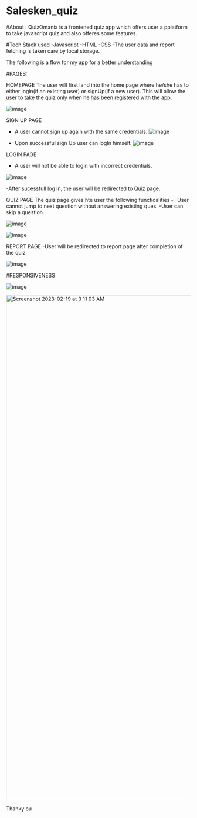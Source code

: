 # Salesken_quiz
#About : QuizOmania is a frontened quiz app which offers user a pplatform to take javascript quiz and also offeres some features.

#Tech Stack used
-Javascript
-HTML
-CSS
-The user data and report fetching is taken care by local storage.


The following is a flow for my app for a better understanding

#PAGES:

HOMEPAGE
The user will first land into the home page where he/she has to either login(if an existing user) or signUp(if a new user).
This will allow the user to take the quiz only when he has been registered with the app.

![image](https://user-images.githubusercontent.com/100379404/219900255-a485e7f9-c51d-47d7-8bbd-ef302538bab3.png)

SIGN UP PAGE

- A user cannot sign up again with the same credentials.
![image](https://user-images.githubusercontent.com/100379404/219900371-b10a7fae-156b-4af9-a525-0f35d9f82d1f.png)

- Upon successful sign Up user can logIn himself.
![image](https://user-images.githubusercontent.com/100379404/219900330-8b9c155d-aad5-4df0-8cb3-0ce022eb9891.png)

LOGIN PAGE

- A user will not be able to login with incorrect credentials.

![image](https://user-images.githubusercontent.com/100379404/219900400-994d6243-ec83-45ac-abc3-a398cce92e3d.png)

 -After sucessfull log in, the user will be redirected to Quiz page.
 
 QUIZ PAGE
 The quiz page gives hte user the following functioalities -
 -User cannot jump to next question without answering existing ques.
 -User can skip a question.
 
 ![image](https://user-images.githubusercontent.com/100379404/219900475-96d7abde-fa5a-48e7-8065-1203d9dac2fb.png)
 
 ![image](https://user-images.githubusercontent.com/100379404/219900528-7bc29a5e-5563-4897-9d20-73f23f3ddc62.png)

REPORT PAGE
-User will be redirected to report page after completion of the quiz

![image](https://user-images.githubusercontent.com/100379404/219900555-0755cd07-5ddd-4b86-9070-d0772b90b7ed.png)


#RESPONSIVENESS

![image](https://user-images.githubusercontent.com/100379404/219900656-597004ac-4f78-432e-a465-0a5947596f9d.png)

<img width="1378" alt="Screenshot 2023-02-19 at 3 11 03 AM" src="https://user-images.githubusercontent.com/100379404/219900717-60910974-1f5f-4617-bba3-44aed697d7b9.png">


Thanky ou




